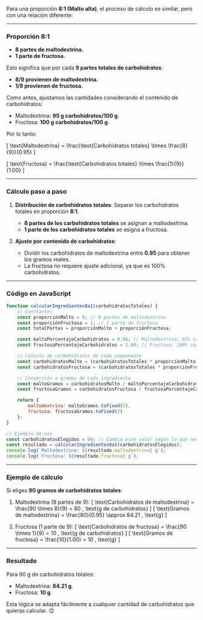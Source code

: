 Para una proporción **8:1 (Malto alta)**, el proceso de cálculo es similar, pero con una relación diferente:

---

### **Proporción 8:1**
- **8 partes de maltodextrina.**
- **1 parte de fructosa.**

Esto significa que por cada **9 partes totales de carbohidratos**:
- **8/9 provienen de maltodextrina.**
- **1/9 provienen de fructosa.**

Como antes, ajustamos las cantidades considerando el contenido de carbohidratos:
- Maltodextrina: **95 g carbohidratos/100 g**.
- Fructosa: **100 g carbohidratos/100 g**.

Por lo tanto:

\[
\text{Maltodextrina} = \frac{\text{Carbohidratos totales} \times \frac{8}{9}}{0.95}
\]

\[
\text{Fructosa} = \frac{\text{Carbohidratos totales} \times \frac{1}{9}}{1.00}
\]

---

### **Cálculo paso a paso**
1. **Distribución de carbohidratos totales**: Separar los carbohidratos totales en proporción **8:1**.
   - **8 partes de los carbohidratos totales** se asignan a maltodextrina.
   - **1 parte de los carbohidratos totales** se asigna a fructosa.

2. **Ajuste por contenido de carbohidratos**:
   - Dividir los carbohidratos de maltodextrina entre **0.95** para obtener los gramos reales.
   - La fructosa no requiere ajuste adicional, ya que es 100% carbohidratos.

---

### **Código en JavaScript**

```javascript
function calcularIngredientes8a1(carbohidratosTotales) {
    // Constantes
    const proporciónMalto = 8; // 8 partes de maltodextrina
    const proporciónFructosa = 1; // 1 parte de fructosa
    const totalPartes = proporciónMalto + proporciónFructosa;

    const maltoPorcentajeCarbohidratos = 0.95; // Maltodextrina: 95% carbohidratos
    const fructosaPorcentajeCarbohidratos = 1.00; // Fructosa: 100% carbohidratos

    // Cálculo de carbohidratos de cada componente
    const carbohidratosMalto = (carbohidratosTotales * proporciónMalto) / totalPartes;
    const carbohidratosFructosa = (carbohidratosTotales * proporciónFructosa) / totalPartes;

    // Conversión a gramos de cada ingrediente
    const maltoGramos = carbohidratosMalto / maltoPorcentajeCarbohidratos;
    const fructosaGramos = carbohidratosFructosa / fructosaPorcentajeCarbohidratos;

    return {
        maltodextrina: maltoGramos.toFixed(2),
        fructosa: fructosaGramos.toFixed(2)
    };
}

// Ejemplo de uso
const carbohidratosElegidos = 90; // Cambia este valor según lo que necesites
const resultado = calcularIngredientes8a1(carbohidratosElegidos);
console.log(`Maltodextrina: ${resultado.maltodextrina} g`);
console.log(`Fructosa: ${resultado.fructosa} g`);
```

---

### **Ejemplo de cálculo**
Si eliges **90 gramos de carbohidratos totales**:

1. Maltodextrina (8 partes de 9):
   \[
   \text{Carbohidratos de maltodextrina} = \frac{90 \times 8}{9} = 80 \, \text{g de carbohidratos}
   \]
   \[
   \text{Gramos de maltodextrina} = \frac{80}{0.95} \approx 84.21 \, \text{g}
   \]

2. Fructosa (1 parte de 9):
   \[
   \text{Carbohidratos de fructosa} = \frac{90 \times 1}{9} = 10 \, \text{g de carbohidratos}
   \]
   \[
   \text{Gramos de fructosa} = \frac{10}{1.00} = 10 \, \text{g}
   \]

---

### **Resultado**
Para 90 g de carbohidratos totales:
- Maltodextrina: **84.21 g**.
- Fructosa: **10 g**.

Esta lógica se adapta fácilmente a cualquier cantidad de carbohidratos que quieras calcular. 😊